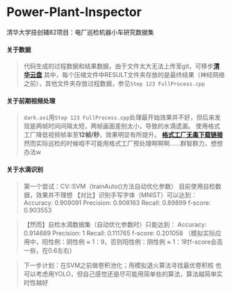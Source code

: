 # Power-Plant-Inspector
清华大学技创辅82项目：电厂巡检机器小车研究数据集

#### 关于数据

> 代码生成的过程数据和结果数据，由于文件太大无法上传至git，可移步[**清华云盘**](https://cloud.tsinghua.edu.cn/#group/4445/lib/76d50336-c98e-49a0-a3df-7415cc6f3f19)
其中，每个压缩文件中RESULT文件夹存放的是最终结果（神经网络之前），其他文件夹存放过程数据，参见`Step 123 FullProcess.cpp`

#### 关于前期视频处理

> `dark.avi`用`Step 123 FullProcess.cpp`处理最开始效果并不好，但后来发现是两帧时间间隔太短，两帧画面差别太小，导致的水滴遗漏。
使用格式工厂降低视频帧率至**12帧/秒**，效果明显有所提升。
[**格式工厂无毒下载链接**](http://soft.onlinedown.net/soft/983615.htm)
然而实际巡检的时候咱不可能用格式工厂预处理啊啊啊……群智群力，想想办法w

#### 关于水滴识别
> 第一个尝试：CV::SVM（trainAuto()方法自动优化参数）
目前使用自检数据，效果并不理想
【对比】识别手写字体（MNIST）可以达到：
Accuracy: 0.909091
Precision: 0.908163
Recall: 0.89899
f-score: 0.903553

>【然而】自检水滴数据集（自动优化参数时）只能达到：
Accuracy: 0.914689
Precision: 1
Recall: 0.111765
f-score: 0.201058
（模拟实际应用中，阳性例：阴性例 ≈ 1：9，否则阳性例：阴性例 ≈ 1：1时f-score会高一些，在0.6左右）

>下一步计划：在SVM之前做卷积池化；用模拟退火算法寻找最优卷积核
也可以考虑用YOLO，但自己感觉还是尽可能用简单些的算法，算法越简单实时性越好
